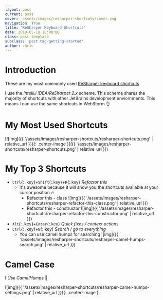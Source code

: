 ```yaml
---
layout: post
current: post
cover:  assets/images/resharper-shortcuts/cover.png
navigation: True
title: "ReSharper Keyboard Shortcuts"
date: 2019-05-18 10:00:00
class: post-template
subclass: 'post tag-getting-started'
author: chris
---
```



# Introduction

These are my most commonly used [ReSharper keyboard shortcuts](https://www.jetbrains.com/resharper/docs/ReSharper_DefaultKeymap_IDEAscheme.pdf)

I use the _IntelliJ IDEA/ReSharper 2.x_ scheme. This scheme shares the majority of shortcuts with other JetBrains development enviornments. This means I can use the same shortcuts in WebStorm 👌  

# My Most Used Shortcuts

[![img]({{ '/assets/images/resharper-shortcuts/resharper-shortcuts.png' | relative_url }}){: .center-image }]({{ '/assets/images/resharper-shortcuts/resharper-shortcuts.png' | relative_url }})

# My Top 3 Shortcuts

* `Ctrl`{: .key}+`Shift`{:.key}+`R`{:.key} *Refactor this*
  * It's awesome because it will show you the shortcuts available at your cursor position 🔥
    * Refactor this - class ![img]({{ '/assets/images/resharper-shortcuts/resharper-refactor-this-class.png' | relative_url }}) 
    * Refactor this - constructor ![img]({{ '/assets/images/resharper-shortcuts/resharper-refactor-this-constructor.png' | relative_url }})
* `Alt`{: .key}+`Enter`{:.key} *Quick fixes / context actions*
* `Ctrl`{: .key}+`N`{:.key} *Search / go to everything*
  * You can use camel humps for searching ![img]({{ '/assets/images/resharper-shortcuts/resharper-camel-humps-search.png' | relative_url }})

# Camel Case

I _Use CamelHumps_ 🐫  

![img]({{ '/assets/images/resharper-shortcuts/resharper-camel-humps-settings.png' | relative_url }}){: .center-image }
